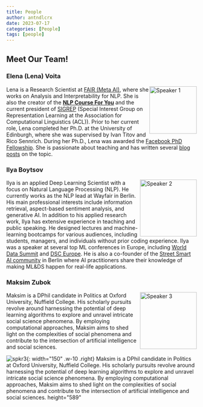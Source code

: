 ```yaml
---
title: People
author: antndlcrx
date: 2023-07-17
categories: [People]
tags: [people]
---
```




## Meet Our Team!

### Elena (Lena) Voita

<div style="float: right;">
    <img src="https://i.postimg.cc/zB56DMP6/spkr1.jpg" alt="Speaker 1" width="125px" />
</div>

Lena is a Research Scientist at [FAIR (Meta AI)](https://ai.meta.com/), where she works on Analysis and Interpretability for NLP. She is also the creator of the [**NLP Course For You**](https://lena-voita.github.io/nlp_course.html) and the current president of [SIGREP](https://www.sigrep.org/) (Special Interest Group on Representation Learning at the Association for Computational Linguistics (ACL)). Prior to her current role, Lena completed her Ph.D. at the University of Edinburgh, where she was supervised by Ivan Titov and Rico Sennrich. During her Ph.D., Lena was awarded the [Facebook PhD Fellowship](https://research.facebook.com/blog/2020/01/announcing-the-recipients-of-the-2020-facebook-fellowship-awards/). She is passionate about teaching and has written several [blog posts](https://lena-voita.github.io/posts.html) on the topic.

### Ilya Boytsov

<div style="float: right;">
    <img src="https://i.postimg.cc/PfyKYNPC/spkr2.jpg" alt="Speaker 2" width="150px" />
</div>

Ilya is an applied Deep Learning Scientist with a focus on Natural Language Processing (NLP). He currently works as the NLP lead at Wayfair in Berlin. His main professional interests include information retrieval, aspect-based sentiment analysis, and generative AI. In addition to his applied research work, Ilya has extensive experience in teaching and public speaking. He designed lectures and machine-learning bootcamps for various audiences, including students, managers, and individuals without prior coding experience. Ilya was a speaker at several top ML conferences in Europe, including [World Data Summit](https://worlddatasummit.com/) and [DSC Europe](https://datasciconference.com/). He is also a co-founder of the [Street Smart AI community](https://www.meetup.com/street-smart-ai-berlin-meetup/) in Berlin where AI practitioners share their knowledge of making ML&DS happen for real-life applications.

### Maksim Zubok

<div style="float: right;">
    <img src="https://i.postimg.cc/52gFkFWz/spkr3.jpg" alt="Speaker 3" width="150px" />
</div>

Maksim is a DPhil candidate in Politics at Oxford University, Nuffield College. His scholarly pursuits revolve around harnessing the potential of deep learning algorithms to explore and unravel intricate social science phenomena. By employing computational approaches, Maksim aims to shed light on the complexities of social phenomena and contribute to the intersection of artificial intelligence and social sciences.

![spkr3](https://i.postimg.cc/52gFkFWz/spkr3.jpg){: width="150" .w-10 .right}
Maksim is a DPhil candidate in Politics at Oxford University, Nuffield College. His scholarly pursuits revolve around harnessing the potential of deep learning algorithms to explore and unravel intricate social science phenomena. By employing computational approaches, Maksim aims to shed light on the complexities of social phenomena and contribute to the intersection of artificial intelligence and social sciences. height="589" 


